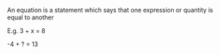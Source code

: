 An equation is a statement which says that one expression or quantity is
equal to another

E.g. 3 + x = 8

-4 + ? = 13
